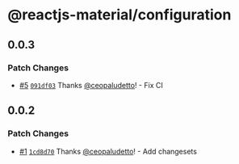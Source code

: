 # @reactjs-material/configuration

## 0.0.3

### Patch Changes

- [#5](https://github.com/ceopaludetto/react-material/pull/5) [`091df03`](https://github.com/ceopaludetto/react-material/commit/091df030302c60906fe5ba2bd964147bffe11381) Thanks [@ceopaludetto](https://github.com/ceopaludetto)! - Fix CI

## 0.0.2

### Patch Changes

- [#1](https://github.com/ceopaludetto/react-material/pull/1) [`1cd8d70`](https://github.com/ceopaludetto/react-material/commit/1cd8d70d6d689efd6399e5e274979e7c15f02b75) Thanks [@ceopaludetto](https://github.com/ceopaludetto)! - Add changesets
